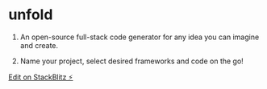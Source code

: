 # unfold

1. An open-source full-stack code generator for any idea you can imagine and create.

2. Name your project, select desired frameworks and code on the go!

[Edit on StackBlitz ⚡️](https://stackblitz.com/edit/unfold)
